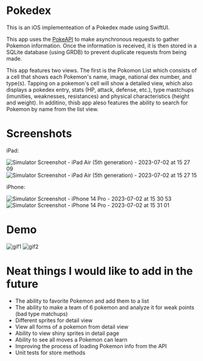 # Pokedex

This is an iOS implementeation of a Pokedex made using SwiftUI.

This app uses the [PokeAPI](https://pokeapi.co/) to make asynchronous requests to gather Pokemon information. Once the information is received, it is then stored in a SQLite database (using GRDB) to prevent duplicate requests from being made.

This app features two views. The first is the Pokomon List which consists of a cell that shows each Pokemon's name, image, national dex number, and type(s). Tapping on a pokemon's cell will show a detailed view, which also displays a pokedex entry, stats (HP, attack, defense, etc.), type mastchups (imunities, weaknesses, resistances) and physical characteristics (height and weight). In additino, thisb app aleso features the ability to search for Pokemon by name from the list view.

# Screenshots

iPad:

![Simulator Screenshot - iPad Air (5th generation) - 2023-07-02 at 15 27 09](https://github.com/joshua-ragusin/Pokedex/assets/130528752/ae6315ad-9233-4942-ba02-e782460bd870)
![Simulator Screenshot - iPad Air (5th generation) - 2023-07-02 at 15 27 15](https://github.com/joshua-ragusin/Pokedex/assets/130528752/b9569199-7cbd-427d-8939-c9ea6bd3665c)


iPhone:

![Simulator Screenshot - iPhone 14 Pro - 2023-07-02 at 15 30 53](https://github.com/joshua-ragusin/Pokedex/assets/130528752/3325361c-d904-446c-bf3a-e828fc430d99)
![Simulator Screenshot - iPhone 14 Pro - 2023-07-02 at 15 31 01](https://github.com/joshua-ragusin/Pokedex/assets/130528752/678cb512-2066-4bdd-8b01-9e4202622504)


# Demo

![gif1](https://github.com/joshua-ragusin/Pokedex/assets/130528752/8a1100ee-ee3f-46cd-a39d-545547c605d5)
![gif2](https://github.com/joshua-ragusin/Pokedex/assets/130528752/376365b1-8cf1-40b6-9ec9-009fc3fc769e)



# Neat things I would like to add in the future

* The ability to favorite Pokemon and add them to a list
* The ability to make a team of 6 pokemon and analyze it for weak points (bad type matchups)
* Different sprites for detail view
* View all forms of a pokemon from detail view
* Ability to view shiny sprites in detail page
* Ability to see all moves a Pokemon can learn
* Improving the process of loading Pokemon info from the API
* Unit tests for store methods
